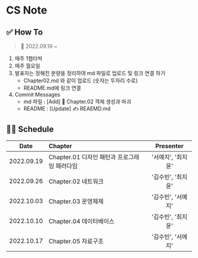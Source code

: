 # CS Note

## ✅ How To

> 📅 2022.09.19 ~

1. 매주 1챕터씩
2. 매주 월요일
3. 발표자는 정해진 분량을 정리하여 md 파일로 업로드 및 링크 연결 하기
    - Chapter02.md 와 같이 업로드 (숫자는 두자리 수로)
    - README.md에 링크 연결
4. Commit Messages
    - md 파일 : [Add] 📝 Chapter.02 객체 생성과 파괴
    - README : [Update] ✍️ REAEMD.md

## 👩‍💻 Schedule

|      Date       | Chapter                                                                                       |  Presenter   |
|:---------------:|:----------------------------------------------------------------------------------------------|:------------:|
|2022.09.19|Chapter.01 디자인 패턴과 프로그래밍 패러다임|'서예지', '최지윤'|
|2022.09.26|Chapter.02 네트워크|'김수빈', '최지윤'|
|2022.10.03|Chapter.03 운영체제|'김수빈', '서예지'|
|2022.10.10|Chapter.04 데이터베이스|'김수빈', '최지윤'|
|2022.10.17|Chapter.05 자료구조|'김수빈', '서에지'|
